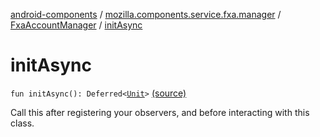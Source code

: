 [android-components](../../index.md) / [mozilla.components.service.fxa.manager](../index.md) / [FxaAccountManager](index.md) / [initAsync](./init-async.md)

# initAsync

`fun initAsync(): Deferred<`[`Unit`](https://kotlinlang.org/api/latest/jvm/stdlib/kotlin/-unit/index.html)`>` [(source)](https://github.com/mozilla-mobile/android-components/blob/master/components/service/firefox-accounts/src/main/java/mozilla/components/service/fxa/manager/FxaAccountManager.kt#L407)

Call this after registering your observers, and before interacting with this class.

